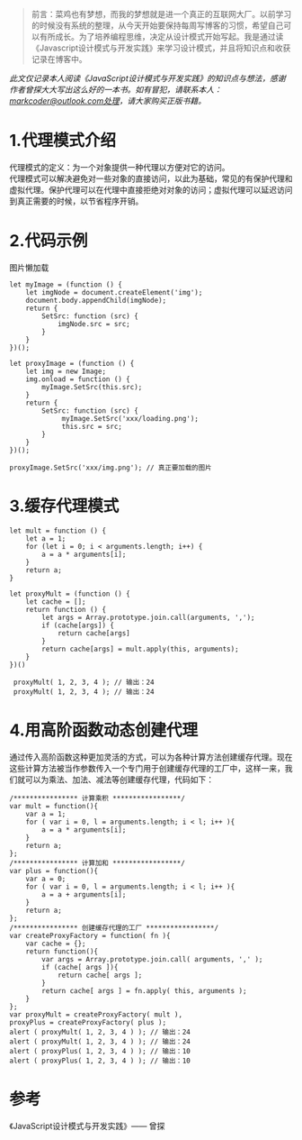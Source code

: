>前言：菜鸡也有梦想，而我的梦想就是进一个真正的互联网大厂。以前学习的时候没有系统的整理，从今天开始要保持每周写博客的习惯，希望自己可以有所成长。为了培养编程思维，决定从设计模式开始写起。我是通过读《Javascript设计模式与开发实践》来学习设计模式，并且将知识点和收获记录在博客中。


<em>此文仅记录本人阅读《JavaScript设计模式与开发实践》的知识点与想法，感谢作者曾探大大写出这么好的一本书。如有冒犯，请联系本人：markcoder@outlook.com处理，请大家购买正版书籍。</em>
<h1>1.代理模式介绍</h1>
代理模式的定义：为一个对象提供一种代理以方便对它的访问。
<br>
代理模式可以解决避免对一些对象的直接访问，以此为基础，常见的有保护代理和虚拟代理。保护代理可以在代理中直接拒绝对对象的访问；虚拟代理可以延迟访问到真正需要的时候，以节省程序开销。
<h1>2.代码示例</h1>
图片懒加载

```
let myImage = (function () {
    let imgNode = document.createElement('img');
    document.body.appendChild(imgNode);
    return {
        SetSrc: function (src) {
            imgNode.src = src;
        }
    }
})();

let proxyImage = (function () {
    let img = new Image;
    img.onload = function () {
        myImage.SetSrc(this.src);
    }
    return {
        SetSrc: function (src) {
             myImage.SetSrc('xxx/loading.png');
             this.src = src;
        }
    }
})();

proxyImage.SetSrc('xxx/img.png'); // 真正要加载的图片
```
<h1>3.缓存代理模式</h1>

```
let mult = function () {
    let a = 1;
    for (let i = 0; i < arguments.length; i++) {
        a = a * arguments[i];
    }
    return a;
}

let proxyMult = (function () {
    let cache = [];
    return function () {
        let args = Array.prototype.join.call(arguments, ',');
        if (cache[args]) {
            return cache[args]
        }
        return cache[args] = mult.apply(this, arguments);
    }
})()

 proxyMult( 1, 2, 3, 4 ); // 输出：24 
 proxyMult( 1, 2, 3, 4 ); // 输出：24
```

<h1>4.用高阶函数动态创建代理</h1>
通过传入高阶函数这种更加灵活的方式，可以为各种计算方法创建缓存代理。现在这些计算方法被当作参数传入一个专门用于创建缓存代理的工厂中，这样一来，我们就可以为乘法、加法、减法等创建缓存代理，代码如下：

```
/**************** 计算乘积 *****************/ 
var mult = function(){ 
    var a = 1; 
    for ( var i = 0, l = arguments.length; i < l; i++ ){ 
        a = a * arguments[i]; 
    } 
    return a; 
}; 
/**************** 计算加和 *****************/ 
var plus = function(){ 
    var a = 0; 
    for ( var i = 0, l = arguments.length; i < l; i++ ){ 
        a = a + arguments[i]; 
    } 
    return a; 
}; 
/**************** 创建缓存代理的工厂 *****************/ 
var createProxyFactory = function( fn ){ 
    var cache = {}; 
    return function(){ 
        var args = Array.prototype.join.call( arguments, ',' ); 
        if (cache[ args ]){ 
            return cache[ args ]; 
        } 
        return cache[ args ] = fn.apply( this, arguments ); 
    } 
}; 
var proxyMult = createProxyFactory( mult ), 
proxyPlus = createProxyFactory( plus ); 
alert ( proxyMult( 1, 2, 3, 4 ) ); // 输出：24 
alert ( proxyMult( 1, 2, 3, 4 ) ); // 输出：24 
alert ( proxyPlus( 1, 2, 3, 4 ) ); // 输出：10 
alert ( proxyPlus( 1, 2, 3, 4 ) ); // 输出：10 
```
<h1>参考</h1>
《JavaScript设计模式与开发实践》—— 曾探
